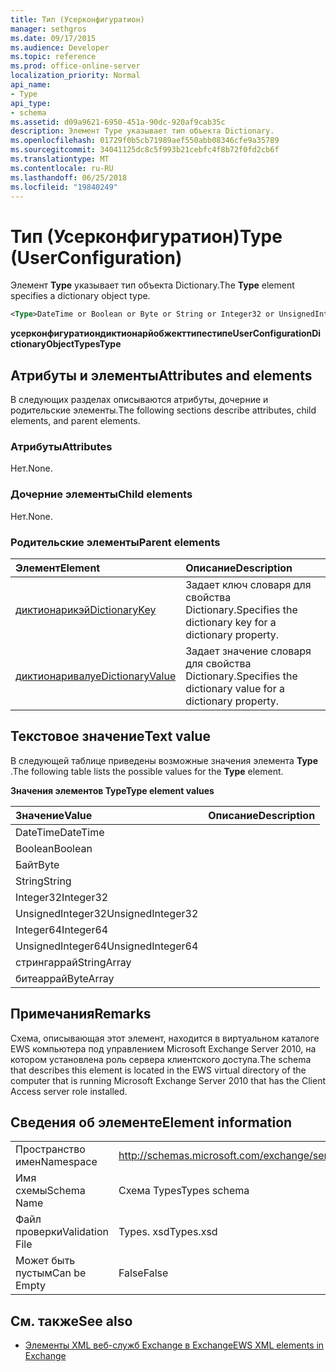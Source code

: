 ```yaml
---
title: Тип (Усерконфигуратион)
manager: sethgros
ms.date: 09/17/2015
ms.audience: Developer
ms.topic: reference
ms.prod: office-online-server
localization_priority: Normal
api_name:
- Type
api_type:
- schema
ms.assetid: d09a9621-6950-451a-90dc-920af9cab35c
description: Элемент Type указывает тип объекта Dictionary.
ms.openlocfilehash: 01729f0b5cb71989aef550abb08346cfe9a35789
ms.sourcegitcommit: 34041125dc8c5f993b21cebfc4f8b72f0fd2cb6f
ms.translationtype: MT
ms.contentlocale: ru-RU
ms.lasthandoff: 06/25/2018
ms.locfileid: "19840249"
---
```

# <a name="type-userconfiguration"></a><span data-ttu-id="6f367-103">Тип (Усерконфигуратион)</span><span class="sxs-lookup"><span data-stu-id="6f367-103">Type (UserConfiguration)</span></span>

<span data-ttu-id="6f367-104">Элемент **Type** указывает тип объекта Dictionary.</span><span class="sxs-lookup"><span data-stu-id="6f367-104">The **Type** element specifies a dictionary object type.</span></span> 
  
```xml
<Type>DateTime or Boolean or Byte or String or Integer32 or UnsignedInteger32 or Integer64 or UnsignedInteger64 or StringArray or ByteArray</Type> 
```

 <span data-ttu-id="6f367-105">**усерконфигуратиондиктионарйобжекттипестипе**</span><span class="sxs-lookup"><span data-stu-id="6f367-105">**UserConfigurationDictionaryObjectTypesType**</span></span>
## <a name="attributes-and-elements"></a><span data-ttu-id="6f367-106">Атрибуты и элементы</span><span class="sxs-lookup"><span data-stu-id="6f367-106">Attributes and elements</span></span>

<span data-ttu-id="6f367-107">В следующих разделах описываются атрибуты, дочерние и родительские элементы.</span><span class="sxs-lookup"><span data-stu-id="6f367-107">The following sections describe attributes, child elements, and parent elements.</span></span>
  
### <a name="attributes"></a><span data-ttu-id="6f367-108">Атрибуты</span><span class="sxs-lookup"><span data-stu-id="6f367-108">Attributes</span></span>

<span data-ttu-id="6f367-109">Нет.</span><span class="sxs-lookup"><span data-stu-id="6f367-109">None.</span></span>
  
### <a name="child-elements"></a><span data-ttu-id="6f367-110">Дочерние элементы</span><span class="sxs-lookup"><span data-stu-id="6f367-110">Child elements</span></span>

<span data-ttu-id="6f367-111">Нет.</span><span class="sxs-lookup"><span data-stu-id="6f367-111">None.</span></span>
  
### <a name="parent-elements"></a><span data-ttu-id="6f367-112">Родительские элементы</span><span class="sxs-lookup"><span data-stu-id="6f367-112">Parent elements</span></span>

|<span data-ttu-id="6f367-113">**Элемент**</span><span class="sxs-lookup"><span data-stu-id="6f367-113">**Element**</span></span>|<span data-ttu-id="6f367-114">**Описание**</span><span class="sxs-lookup"><span data-stu-id="6f367-114">**Description**</span></span>|
|:-----|:-----|
|[<span data-ttu-id="6f367-115">диктионарикэй</span><span class="sxs-lookup"><span data-stu-id="6f367-115">DictionaryKey</span></span>](dictionarykey.md) <br/> |<span data-ttu-id="6f367-116">Задает ключ словаря для свойства Dictionary.</span><span class="sxs-lookup"><span data-stu-id="6f367-116">Specifies the dictionary key for a dictionary property.</span></span>  <br/> |
|[<span data-ttu-id="6f367-117">диктионаривалуе</span><span class="sxs-lookup"><span data-stu-id="6f367-117">DictionaryValue</span></span>](dictionaryvalue.md) <br/> |<span data-ttu-id="6f367-118">Задает значение словаря для свойства Dictionary.</span><span class="sxs-lookup"><span data-stu-id="6f367-118">Specifies the dictionary value for a dictionary property.</span></span>  <br/> |
   
## <a name="text-value"></a><span data-ttu-id="6f367-119">Текстовое значение</span><span class="sxs-lookup"><span data-stu-id="6f367-119">Text value</span></span>

<span data-ttu-id="6f367-120">В следующей таблице приведены возможные значения элемента **Type** .</span><span class="sxs-lookup"><span data-stu-id="6f367-120">The following table lists the possible values for the **Type** element.</span></span> 
  
<span data-ttu-id="6f367-121">**Значения элементов Type**</span><span class="sxs-lookup"><span data-stu-id="6f367-121">**Type element values**</span></span>

|<span data-ttu-id="6f367-122">**Значение**</span><span class="sxs-lookup"><span data-stu-id="6f367-122">**Value**</span></span>|<span data-ttu-id="6f367-123">**Описание**</span><span class="sxs-lookup"><span data-stu-id="6f367-123">**Description**</span></span>|
|:-----|:-----|
|<span data-ttu-id="6f367-124">DateTime</span><span class="sxs-lookup"><span data-stu-id="6f367-124">DateTime</span></span>  <br/> ||
|<span data-ttu-id="6f367-125">Boolean</span><span class="sxs-lookup"><span data-stu-id="6f367-125">Boolean</span></span>  <br/> ||
|<span data-ttu-id="6f367-126">Байт</span><span class="sxs-lookup"><span data-stu-id="6f367-126">Byte</span></span>  <br/> ||
|<span data-ttu-id="6f367-127">String</span><span class="sxs-lookup"><span data-stu-id="6f367-127">String</span></span>  <br/> ||
|<span data-ttu-id="6f367-128">Integer32</span><span class="sxs-lookup"><span data-stu-id="6f367-128">Integer32</span></span>  <br/> ||
|<span data-ttu-id="6f367-129">UnsignedInteger32</span><span class="sxs-lookup"><span data-stu-id="6f367-129">UnsignedInteger32</span></span>  <br/> ||
|<span data-ttu-id="6f367-130">Integer64</span><span class="sxs-lookup"><span data-stu-id="6f367-130">Integer64</span></span>  <br/> ||
|<span data-ttu-id="6f367-131">UnsignedInteger64</span><span class="sxs-lookup"><span data-stu-id="6f367-131">UnsignedInteger64</span></span>  <br/> ||
|<span data-ttu-id="6f367-132">стрингаррай</span><span class="sxs-lookup"><span data-stu-id="6f367-132">StringArray</span></span>  <br/> ||
|<span data-ttu-id="6f367-133">битеаррай</span><span class="sxs-lookup"><span data-stu-id="6f367-133">ByteArray</span></span>  <br/> ||
   
## <a name="remarks"></a><span data-ttu-id="6f367-134">Примечания</span><span class="sxs-lookup"><span data-stu-id="6f367-134">Remarks</span></span>

<span data-ttu-id="6f367-135">Схема, описывающая этот элемент, находится в виртуальном каталоге EWS компьютера под управлением Microsoft Exchange Server 2010, на котором установлена роль сервера клиентского доступа.</span><span class="sxs-lookup"><span data-stu-id="6f367-135">The schema that describes this element is located in the EWS virtual directory of the computer that is running Microsoft Exchange Server 2010 that has the Client Access server role installed.</span></span>
  
## <a name="element-information"></a><span data-ttu-id="6f367-136">Сведения об элементе</span><span class="sxs-lookup"><span data-stu-id="6f367-136">Element information</span></span>

|||
|:-----|:-----|
|<span data-ttu-id="6f367-137">Пространство имен</span><span class="sxs-lookup"><span data-stu-id="6f367-137">Namespace</span></span>  <br/> |http://schemas.microsoft.com/exchange/services/2006/types  <br/> |
|<span data-ttu-id="6f367-138">Имя схемы</span><span class="sxs-lookup"><span data-stu-id="6f367-138">Schema Name</span></span>  <br/> |<span data-ttu-id="6f367-139">Схема Types</span><span class="sxs-lookup"><span data-stu-id="6f367-139">Types schema</span></span>  <br/> |
|<span data-ttu-id="6f367-140">Файл проверки</span><span class="sxs-lookup"><span data-stu-id="6f367-140">Validation File</span></span>  <br/> |<span data-ttu-id="6f367-141">Types. xsd</span><span class="sxs-lookup"><span data-stu-id="6f367-141">Types.xsd</span></span>  <br/> |
|<span data-ttu-id="6f367-142">Может быть пустым</span><span class="sxs-lookup"><span data-stu-id="6f367-142">Can be Empty</span></span>  <br/> |<span data-ttu-id="6f367-143">False</span><span class="sxs-lookup"><span data-stu-id="6f367-143">False</span></span>  <br/> |
   
## <a name="see-also"></a><span data-ttu-id="6f367-144">См. также</span><span class="sxs-lookup"><span data-stu-id="6f367-144">See also</span></span>



- [<span data-ttu-id="6f367-145">Элементы XML веб-служб Exchange в Exchange</span><span class="sxs-lookup"><span data-stu-id="6f367-145">EWS XML elements in Exchange</span></span>](ews-xml-elements-in-exchange.md)

